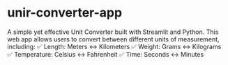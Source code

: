 # unir-converter-app
A simple yet effective Unit Converter built with Streamlit and Python. This web app allows users to convert between different units of measurement, including:  ✅ Length: Meters ↔ Kilometers ✅ Weight: Grams ↔ Kilograms ✅ Temperature: Celsius ↔ Fahrenheit ✅ Time: Seconds ↔ Minutes
